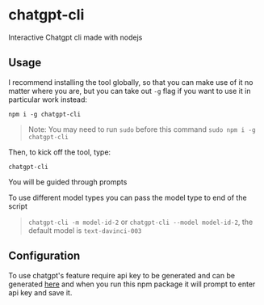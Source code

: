 # chatgpt-cli
Interactive Chatgpt cli made with nodejs

## Usage

I recommend installing the tool globally, so that you can make use of it no matter where you are, but you can take out `-g` flag if you want to use it in particular work instead:

```
npm i -g chatgpt-cli
```

> Note: You may need to run `sudo` before this command `sudo npm i -g chatgpt-cli`

Then, to kick off the tool, type:

```
chatgpt-cli
```

You will be guided through prompts

To use different model types you can pass the model type to end of the script
> `chatgpt-cli -m model-id-2` or `chatgpt-cli --model model-id-2`, the default model is `text-davinci-003`

## Configuration

To use chatgpt's feature require api key to be generated and can be generated [here](https://beta.openai.com/account/api-keys) and when you run this npm package it will prompt to enter api key and save it.